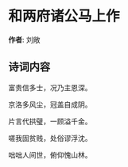 # 和两府诸公马上作

**作者**: 刘敞

## 诗词内容

富贵信多士，况乃主恩深。

京洛多风尘，冠盖自成阴。

片言代拱璧，一顾溢千金。

嗟我固贫贱，处俗谬浮沈。

咄咄人间世，俯仰愧山林。

